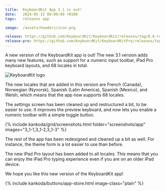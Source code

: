 ```yaml
---
title:  KeyboardKit App 3.1 is out!
date:   2024-05-15 08:00:00 +0100
tags:   releases app

image:  /assets/headers/icon.png

release: https://github.com/KeyboardKit/KeyboardKit/releases/tag/8.6-rc1
release-pro: https://github.com/KeyboardKit/KeyboardKitPro/releases/tag/8.6-rc1
---
```


A new version of the KeyboardKit app is out! The new 3.1 version adds many new features, such as support for a numeric input toolbar, iPad Pro keyboard layouts, and 68 locales in total.

![KeyboardKit logo]({{page.image}})

The new locales that are added in this version are French (Canada), Norwegian (Nynorsk), Spanish (Latin America), Spanish (Mexico), and Welsh, which means that the app now supports 68 locales.

The settings screen has been cleaned up and restructured a bit, to be easier to use. It improves the preview keyboard, and now lets you enable a numeric toolbar with a simple toggle button.

{% include kankoda/grid/screenshots.html folder="screenshots/app" images="3_1-1,3_1-2,3_1-3" %}

The rest of the app has been redesigned and cleaned up a bit as well. For instance, the theme form is a lot easier to use than before.

The new iPad Pro layout has been added to all locales. This means that you can enjoy the iPad Pro typing experience even if you are on an older iPad device.

We hope you like this new version of the KeyboardKit app!

{% include kankoda/buttons/app-store.html image-class="plain" %}